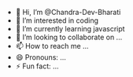 - 👋 Hi, I’m @Chandra-Dev-Bharati
- 👀 I’m interested in coding
- 🌱 I’m currently learning javascript
- 💞️ I’m looking to collaborate on ...
- 📫 How to reach me ...
- 😄 Pronouns: ...
- ⚡ Fun fact: ...

<!---
Chandra-Dev-Bharati/Chandra-Dev-Bharati is a ✨ special ✨ repository because its `README.md` (this file) appears on your GitHub profile.
You can click the Preview link to take a look at your changes.
--->
